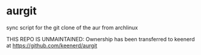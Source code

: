 aurgit
======

sync script for the git clone of the aur from archlinux

THIS REPO IS UNMAINTAINED:
Ownership has been transferred to keenerd at https://github.com/keenerd/aurgit
